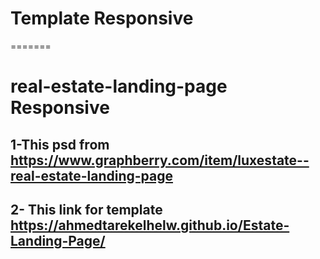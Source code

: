 # Template Responsive
=======
# real-estate-landing-page Responsive
## 1-This psd from https://www.graphberry.com/item/luxestate--real-estate-landing-page
## 2- This link for template https://ahmedtarekelhelw.github.io/Estate-Landing-Page/
